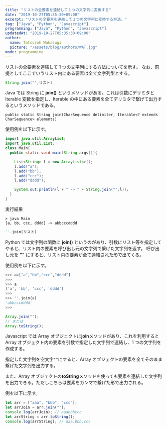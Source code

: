 ```yaml
---
title: "リストの全要素を連結して１つの文字列に変換する"
date: "2019-10-27T05:35:30+09:00"
excerpt: "リストの全要素を連結して１つの文字列に変換する方法。"
tag: ["Java", "Python", "Javascript"]
programming: ["Java", "Python", "Javascript"]
updatedAt: "2019-10-27T05:35:30+09:00"
author:
  name: Tatsuroh Wakasugi
  picture: "/assets/blog/authors/WAT.jpg"
mode: programming
---
```


リストの全要素を連結して 1 つの文字列にする方法についてを示す。
なお、前提としてここでいうリスト内にある要素は全て文字列型とする。

<div class="note_content_by_programming_language" id="note_content_Java">

```java
String.join("",リスト)
```

Java では String に **join()** というメソッドがある。これは引数にデリミタと Iterable 変数を指定し、Iterable の中にある要素を全てデリミタで繋げて出力するというメソッドである。

`public static String join(CharSequence delimiter, Iterable<? extends CharSequence> elements)`

使用例を以下に示す。

```java
import java.util.ArrayList;
import java.util.List;
class Main{
  public static void main(String args[]){

    List<String> l = new ArrayList<>();
    l.add("a");
    l.add("bb");
    l.add("ccc");
    l.add("dddd");

    System.out.println(l + " -> " + String.join("",l));
  }
}
```

実行結果

```
> java Main
[a, bb, ccc, dddd] -> abbcccdddd
```

</div>
<div class="note_content_by_programming_language" id="note_content_Python">

```python
''.join(リスト)
```

Python では文字列の関数に **join()** というのがあり、引数にリスト等を指定してやると、リスト内の要素を呼び出し元の文字列で繋げた文字列を返す。
呼び出し元を **""** にすると、リスト内の要素が全て連結された形で出てくる。

使用例を以下に示す。

```python
>>> a=["a","bb","ccc","dddd"]
>>>
>>> a
['a', 'bb', 'ccc', 'dddd']
>>>
>>> ''.join(a)
'abbcccdddd'
>>>
```

</div>
<div class="note_content_by_programming_language" id="note_content_Javascript">

```javascript
Array.join("");
// または
Array.toString();
```

Javascript では Array オブジェクトに**join**メソッドがあり、これを利用すると Array オブジェクト内の要素を引数で指定した文字列で連結し、1 つの文字列を作成する。

指定した文字列を空文字`""`にすると、Array オブジェクトの要素を全てそのまま繋げた文字列を出力する。

また、Array オブジェクトの**toString**メソッドを使っても要素を連結した文字列を出力できる。ただしこちらは要素をカンマで繋げた形で出力される。

例を以下に示す。

```javascript
let arr = ["aaa", "bbb", "ccc"];
let arrJoin = arr.join("");
console.log(arrJoin); // aaabbbccc
let arrString = arr.toString();
console.log(arrString); // aaa,bbb,ccc
```

</div>
